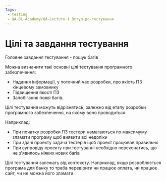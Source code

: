 ```yaml
---
Tags:
 - testing
 - QA-DL-Academy/QA-Lecture-1_Вступ-до-тестування
---
```

# Цілі та завдання тестування

Головне завдання тестування - пошук багів

Можна визначити такі основні цілі тестування програмного забезпечення:
- Надання інформації, у поточний час розробки, про якість ПЗ кінцевому замовнику
- Підвищення якості ПЗ
- Запобігання появі багів.

Цілі тестування можуть відрізнятись, залежно від етапу розробки програмного забезпечення, на якому воно проводиться

Наприклад:
- При початку розробки ПЗ тестери намагаються по максимуму зламати програму щоб виявити всі недоліки
- При здачі проекту задача тестерів щоб проект працював правильно
- При супровіду проекту при тестуванні необхідно переконатись, що не з'явилось ніяких нових багів

Цілі тестування залежать від контексту. Наприклад, якщо розробляється програма для банку то треба перевірити чи працює оплата, чи працює сайт, чи не можна його зламати